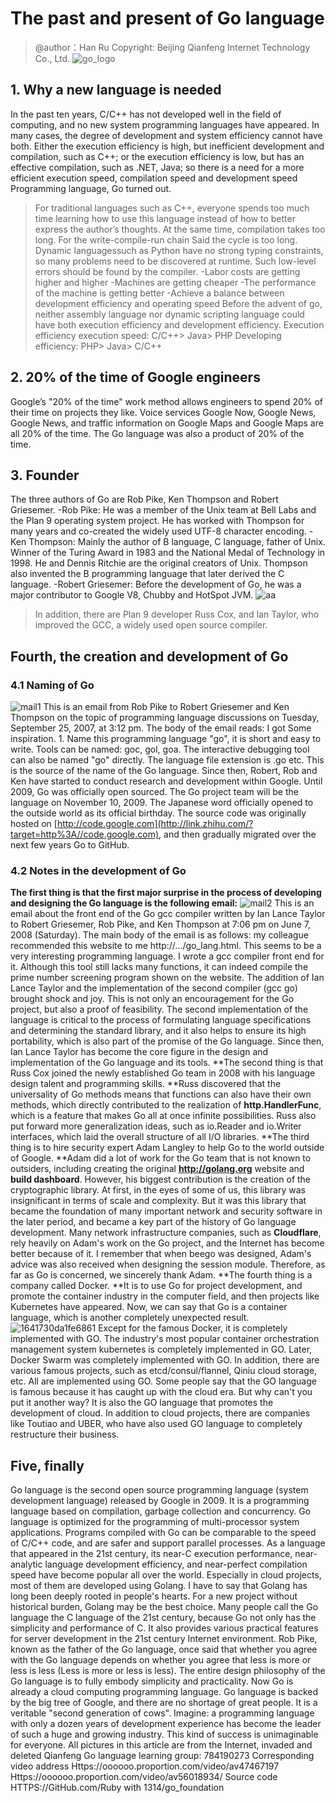 # The past and present of Go language
> @author：Han Ru
> Copyright: Beijing Qianfeng Internet Technology Co., Ltd.
![go_logo](img/go_logo.jpg)
## 1. Why a new language is needed
In the past ten years, C/C++ has not developed well in the field of computing, and no new system programming languages ​​have appeared. In many cases, the degree of development and system efficiency cannot have both. Either the execution efficiency is high, but inefficient development and compilation, such as C++; or the execution efficiency is low, but has an effective compilation, such as .NET, Java; so there is a need for a more efficient execution speed, compilation speed and development speed Programming language, Go turned out.
> For traditional languages ​​such as C++, everyone spends too much time learning how to use this language instead of how to better express the author’s thoughts. At the same time, compilation takes too long. For the write-compile-run chain Said the cycle is too long. Dynamic languages ​​such as Python have no strong typing constraints, so many problems need to be discovered at runtime. Such low-level errors should be found by the compiler.
-Labor costs are getting higher and higher
-Machines are getting cheaper
-The performance of the machine is getting better
-Achieve a balance between development efficiency and operating speed
Before the advent of go, neither assembly language nor dynamic scripting language could have both execution efficiency and development efficiency.
> Execution efficiency execution speed: C/C++> Java> PHP
> Developing efficiency: PHP> Java> C/C++
## 2. 20% of the time of Google engineers
Google’s "20% of the time" work method allows engineers to spend 20% of their time on projects they like. Voice services Google Now, Google News, Google News, and traffic information on Google Maps and Google Maps are all 20% of the time.
The Go language was also a product of 20% of the time.
## 3. Founder
The three authors of Go are Rob Pike, Ken Thompson and Robert Griesemer.
-Rob Pike: He was a member of the Unix team at Bell Labs and the Plan 9 operating system project. He has worked with Thompson for many years and co-created the widely used UTF-8 character encoding.
-Ken Thompson: Mainly the author of B language, C language, father of Unix. Winner of the Turing Award in 1983 and the National Medal of Technology in 1998. He and Dennis Ritchie are the original creators of Unix. Thompson also invented the B programming language that later derived the C language.
-Robert Griesemer: Before the development of Go, he was a major contributor to Google V8, Chubby and HotSpot JVM.
![aa](img/aa.jpg)
> In addition, there are Plan 9 developer Russ Cox, and Ian Taylor, who improved the GCC, a widely used open source compiler.
## Fourth, the creation and development of Go
### 4.1 Naming of Go
![mail1](img/mail1.jpg)
This is an email from Rob Pike to Robert Griesemer and Ken Thompson on the topic of programming language discussions on Tuesday, September 25, 2007, at 3:12 pm. The body of the email reads: I got Some inspiration. 1. Name this programming language "go", it is short and easy to write. Tools can be named: goc, gol, goa. The interactive debugging tool can also be named "go" directly. The language file extension is .go etc.
This is the source of the name of the Go language. Since then, Robert, Rob and Ken have started to conduct research and development within Google. Until 2009, Go was officially open sourced. The Go project team will be the language on November 10, 2009. The Japanese word officially opened to the outside world as its official birthday. The source code was originally hosted on [http://code.google.com](http://link.zhihu.com/?target=http%3A//code.google.com), and then gradually migrated over the next few years Go to GitHub.
### 4.2 Notes in the development of Go
**The first thing is that the first major surprise in the process of developing and designing the Go language is the following email:**
![mail2](img/mail2.jpg)
This is an email about the front end of the Go gcc compiler written by Ian Lance Taylor to Robert Griesemer, Rob Pike, and Ken Thompson at 7:06 pm on June 7, 2008 (Saturday). The main body of the email is as follows: my colleague recommended this website to me http://.../go_lang.html. This seems to be a very interesting programming language. I wrote a gcc compiler front end for it. Although this tool still lacks many functions, it can indeed compile the prime number screening program shown on the website.
The addition of Ian Lance Taylor and the implementation of the second compiler (gcc go) brought shock and joy. This is not only an encouragement for the Go project, but also a proof of feasibility. The second implementation of the language is critical to the process of formulating language specifications and determining the standard library, and it also helps to ensure its high portability, which is also part of the promise of the Go language. Since then, Ian Lance Taylor has become the core figure in the design and implementation of the Go language and its tools.
**The second thing is that Russ Cox joined the newly established Go team in 2008 with his language design talent and programming skills. **Russ discovered that the universality of Go methods means that functions can also have their own methods, which directly contributed to the realization of **http.HandlerFunc**, which is a feature that makes Go all at once infinite possibilities. Russ also put forward more generalization ideas, such as io.Reader and io.Writer interfaces, which laid the overall structure of all I/O libraries.
**The third thing is to hire security expert Adam Langley to help Go to the world outside of Google. **Adam did a lot of work for the Go team that is not known to outsiders, including creating the original **http://golang.org** website and **build dashboard**. However, his biggest contribution is the creation of the cryptographic library. At first, in the eyes of some of us, this library was insignificant in terms of scale and complexity. But it was this library that became the foundation of many important network and security software in the later period, and became a key part of the history of Go language development. Many network infrastructure companies, such as **Cloudflare**, rely heavily on Adam's work on the Go project, and the Internet has become better because of it. I remember that when beego was designed, Adam's advice was also received when designing the session module. Therefore, as far as Go is concerned, we sincerely thank Adam.
**The fourth thing is a company called Docker. **It is to use Go for project development, and promote the container industry in the computer field, and then projects like Kubernetes have appeared. Now, we can say that Go is a container language, which is another completely unexpected result.
![1641730da1fe6861](img/1641730da1fe6861.jpg)
Except for the famous Docker, it is completely implemented with GO. The industry's most popular container orchestration management system kubernetes is completely implemented in GO. Later, Docker Swarm was completely implemented with GO. In addition, there are various famous projects, such as etcd/consul/flannel, Qiniu cloud storage, etc.
All are implemented using GO. Some people say that the GO language is famous because it has caught up with the cloud era. But why can't you put it another way? It is also the GO language that promotes the development of cloud.
In addition to cloud projects, there are companies like Toutiao and UBER, who have also used GO language to completely restructure their business.
## Five, finally
Go language is the second open source programming language (system development language) released by Google in 2009. It is a programming language based on compilation, garbage collection and concurrency.
Go language is optimized for the programming of multi-processor system applications. Programs compiled with Go can be comparable to the speed of C/C++ code, and are safer and support parallel processes. As a language that appeared in the 21st century, its near-C execution performance, near-analytic language development efficiency, and near-perfect compilation speed have become popular all over the world. Especially in cloud projects, most of them are developed using Golang. I have to say that Golang has long been deeply rooted in people's hearts. For a new project without historical burden, Golang may be the best choice.
Many people call the Go language the C language of the 21st century, because Go not only has the simplicity and performance of C. It also provides various practical features for server development in the 21st century Internet environment. Rob Pike, known as the father of the Go language, once said that whether you agree with the Go language depends on whether you agree that less is more or less is less (Less is more or less is less). The entire design philosophy of the Go language is to fully embody simplicity and practicality.
Now Go is already a cloud computing programming language. Go language is backed by the big tree of Google, and there are no shortage of great people. It is a veritable "second generation of cows". Imagine: a programming language with only a dozen years of development experience has become the leader of such a huge and growing industry. This kind of success is unimaginable for everyone.
All pictures in this article are from the Internet, invaded and deleted
Qianfeng Go language learning group: 784190273
Corresponding video address
Https://oooooo.proportion.com/video/av47467197
Https://oooooo.proportion.com/video/av56018934/
Source code
HTTPS://GitHub.com/Ruby with 1314/go_foundation
